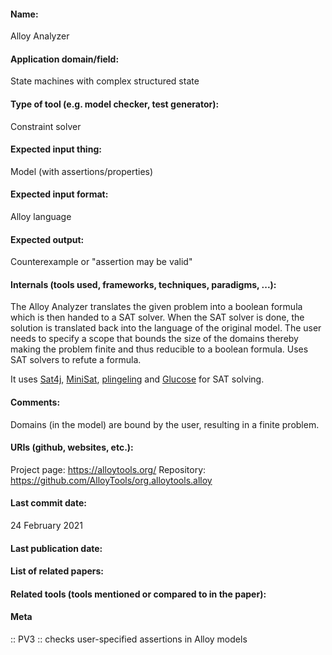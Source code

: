 #### Name:
Alloy Analyzer

#### Application domain/field:
State machines with complex structured state

#### Type of tool (e.g. model checker, test generator):
Constraint solver

#### Expected input thing:
Model (with assertions/properties)

#### Expected input format:
Alloy language

#### Expected output:
Counterexample or "assertion may be valid"

#### Internals (tools used, frameworks, techniques, paradigms, ...):
The Alloy Analyzer translates the given problem into a boolean formula which is then handed to a SAT solver. When the SAT solver is done, the solution is translated back into the language of the original model. The user needs to specify a scope that bounds the size of the domains thereby making the problem finite and thus reducible to a boolean formula.
Uses SAT solvers to refute a formula.

It uses [Sat4j](Sat4j.md), [MiniSat](SAT/MiniSat.md), [plingeling](SAT/plingeling.md) and [Glucose](SAT/Glucose.md) for SAT solving.

#### Comments:
Domains (in the model) are bound by the user, resulting in a finite problem.

#### URIs (github, websites, etc.):
Project page: https://alloytools.org/
Repository: https://github.com/AlloyTools/org.alloytools.alloy

#### Last commit date:
24 February 2021

#### Last publication date:

#### List of related papers:

#### Related tools (tools mentioned or compared to in the paper):

#### Meta
:: PV3 :: checks user-specified assertions in Alloy models